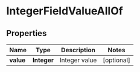 

# IntegerFieldValueAllOf


## Properties

Name | Type | Description | Notes
------------ | ------------- | ------------- | -------------
**value** | **Integer** | Integer value |  [optional]



